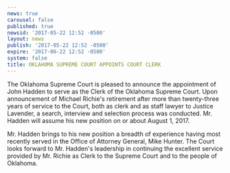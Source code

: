 ```yaml
---
news: true
carousel: false
published: true
newsid: '2017-05-22 12:52 -0500'
layout: news
publish: '2017-05-22 12:52 -0500'
expire: '2017-06-22 12:52 -0500'
system: false
title: OKLAHOMA SUPREME COURT APPOINTS COURT CLERK
---
```

The Oklahoma Supreme Court is pleased to announce the appointment of John Hadden to serve as the Clerk of the Oklahoma Supreme Court.   Upon announcement of Michael Richie's retirement after more than twenty-three years of service to the Court, both as clerk and as staff lawyer to Justice Lavender, a search, interview and selection process was conducted.   Mr. Hadden will assume his new position on or about August 1, 2017.

Mr. Hadden brings to his new position a breadth of experience having most recently served in the Office of Attorney General, Mike Hunter.   The Court looks forward to Mr. Hadden's leadership in continuing the excellent service provided by Mr. Richie as Clerk to the Supreme Court and to the people of Oklahoma.         

